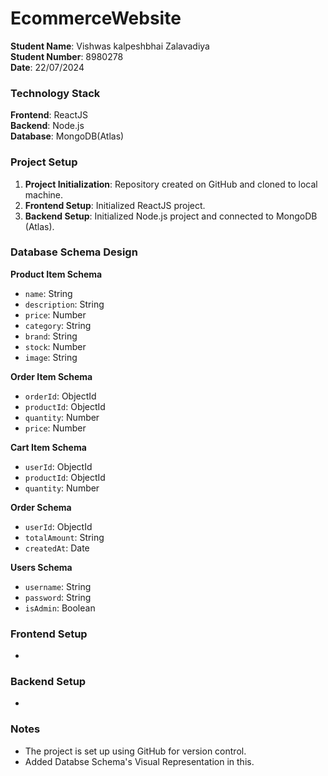 # EcommerceWebsite

**Student Name**: Vishwas kalpeshbhai Zalavadiya  
**Student Number**: 8980278  
**Date**: 22/07/2024

### Technology Stack

**Frontend**: ReactJS  
**Backend**: Node.js  
**Database**: MongoDB(Atlas)

### Project Setup

1. **Project Initialization**: Repository created on GitHub and cloned to local machine.
2. **Frontend Setup**: Initialized ReactJS project.
3. **Backend Setup**: Initialized Node.js project and connected to MongoDB (Atlas).

### Database Schema Design

**Product Item Schema**

- `name`: String
- `description`: String
- `price`: Number
- `category`: String
- `brand`: String
- `stock`: Number
- `image`: String

**Order Item Schema**

- `orderId`: ObjectId
- `productId`: ObjectId
- `quantity`: Number
- `price`: Number

**Cart Item Schema**

- `userId`: ObjectId
- `productId`: ObjectId
- `quantity`: Number

**Order Schema**

- `userId`: ObjectId
- `totalAmount`: String
- `createdAt`: Date

**Users Schema**

- `username`: String
- `password`: String
- `isAdmin`: Boolean

### Frontend Setup
- 

### Backend Setup
- 

### Notes

- The project is set up using GitHub for version control.
- Added Databse Schema's Visual Representation in this.
